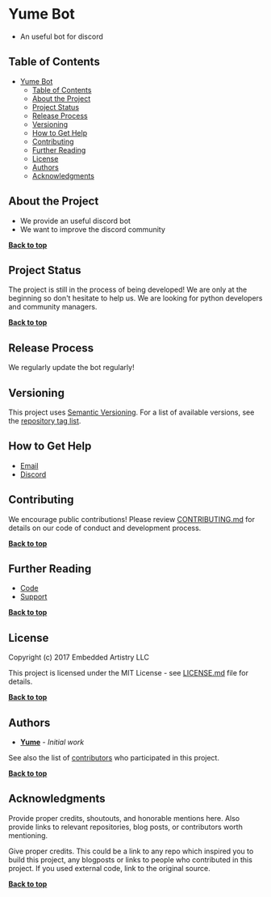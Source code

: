 # Yume Bot

- An useful bot for discord

## Table of Contents

- [Yume Bot](#yume-bot)
  - [Table of Contents](#table-of-contents)
  - [About the Project](#about-the-project)
  - [Project Status](#project-status)
  - [Release Process](#release-process)
  - [Versioning](#versioning)
  - [How to Get Help](#how-to-get-help)
  - [Contributing](#contributing)
  - [Further Reading](#further-reading)
  - [License](#license)
  - [Authors](#authors)
  - [Acknowledgments](#acknowledgments)

## About the Project

- We provide an useful discord bot
- We want to improve the discord community

**[Back to top](#table-of-contents)**

## Project Status

The project is still in the process of being developed! We are only at the beginning so don't hesitate to help us.
We are looking for python developers and community managers.

**[Back to top](#table-of-contents)**

## Release Process

We regularly update the bot regularly!

## Versioning

This project uses [Semantic Versioning](http://semver.org/). For a list of available versions, see the [repository tag list](https://github.com/yumenetwork/Yume-bot/tags).

## How to Get Help

- [Email](mailto:contact@yumenetwork.fr)
- [Discord](https://invite.gg/yumenetwork​)
  
## Contributing

We encourage public contributions! Please review [CONTRIBUTING.md](https://github.com/yumenetwork/Yume-Bot/blob/master/.github/CONTRIBUTING.md) for details on our code of conduct and development process.

**[Back to top](#table-of-contents)**

## Further Reading

- [Code](https://github.com/yumenetwork/Yume-Bot)
- [Support](https://invite.gg/yumenetwork)

**[Back to top](#table-of-contents)**

## License

Copyright (c) 2017 Embedded Artistry LLC

This project is licensed under the MIT License - see [LICENSE.md](LICENSE.md) file for details.

**[Back to top](#table-of-contents)**

## Authors

- **[Yume](https://github.com/yumenetwork)** - _Initial work_

See also the list of [contributors](https://github.com/yumenetwork/Yume-bot/contributors) who participated in this project.

**[Back to top](#table-of-contents)**

## Acknowledgments

Provide proper credits, shoutouts, and honorable mentions here. Also provide links to relevant repositories, blog posts, or contributors worth mentioning.

Give proper credits. This could be a link to any repo which inspired you to build this project, any blogposts or links to people who contributed in this project. If you used external code, link to the original source.

**[Back to top](#table-of-contents)**
